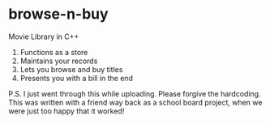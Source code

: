 # browse-n-buy
Movie Library in C++

1. Functions as a store 
2. Maintains your records
3. Lets you browse and buy titles
4. Presents you with a bill in the end

P.S. I just went through this while uploading. Please forgive the hardcoding. This was written with a friend way back as a school board project, when we were just too happy that it worked!